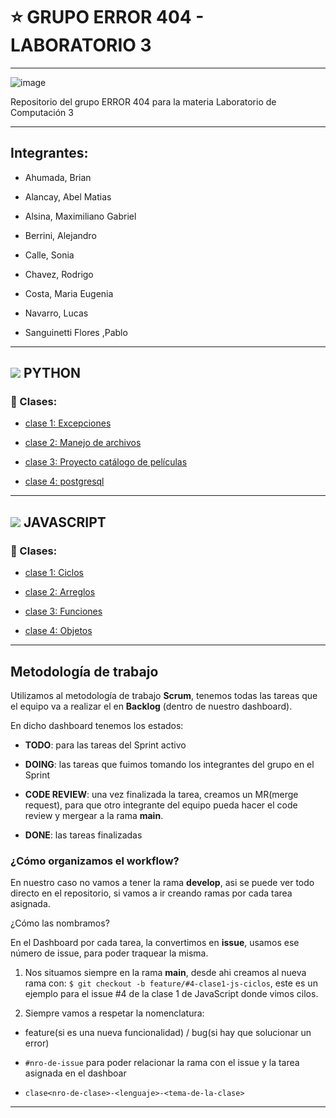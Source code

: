 # :star: GRUPO ERROR 404 - LABORATORIO 3

---

![image](https://user-images.githubusercontent.com/72580574/232951630-0378508f-7755-4582-ad40-c26015adb596.png)


Repositorio del grupo ERROR 404 para la materia Laboratorio de Computación 3

---

## Integrantes:

- Ahumada, Brian                         

- Alancay, Abel Matias                

- Alsina, Maximiliano Gabriel    

- Berrini, Alejandro                       

- Calle, Sonia 

- Chavez, Rodrigo                       

- Costa, Maria Eugenia              

- Navarro, Lucas                                            

- Sanguinetti Flores ,Pablo

---

## <img src="https://img.icons8.com/color/50/null/python--v1.png"/> PYTHON

### :book: Clases:

- [clase 1: Excepciones](https://github.com/CodeSystem2022/ERROR-404-LABORATORIO3/tree/main/python/Clase_01_Leccion01)

- [clase 2: Manejo de archivos](https://github.com/CodeSystem2022/ERROR-404-LABORATORIO3/tree/main/python/Clase_02/Leccion2)

- [clase 3: Proyecto catálogo de películas](https://github.com/CodeSystem2022/ERROR-404-LABORATORIO3/tree/main/python/Clase_03/Leccion_03)

- [clase 4: postgresql](https://github.com/CodeSystem2022/ERROR-404-LABORATORIO3/tree/main/python/Clase_04/Leccion04/BD)

---

## <img src="https://img.icons8.com/color/50/null/javascript--v1.png"/> JAVASCRIPT

### :book: Clases:

- [clase 1: Ciclos](https://github.com/CodeSystem2022/ERROR-404-LABORATORIO3/tree/main/javascript/clase1-ciclos)

- [clase 2: Arreglos](https://github.com/CodeSystem2022/ERROR-404-LABORATORIO3/tree/main/javascript/clase2-arreglos)

- [clase 3: Funciones](https://github.com/CodeSystem2022/ERROR-404-LABORATORIO3/tree/main/javascript/clase3-funciones)

- [clase 4: Objetos](https://github.com/CodeSystem2022/ERROR-404-LABORATORIO3/tree/main/javascript/clase4-objetos)

---

## Metodología de trabajo

Utilizamos al metodología de trabajo **Scrum**, tenemos todas las tareas que el equipo va a realizar el en **Backlog** (dentro de nuestro dashboard).

En dicho dashboard tenemos los estados: 

- **TODO**: para las tareas del Sprint activo

- **DOING**: las tareas que fuimos tomando los integrantes del grupo en el Sprint

- **CODE REVIEW**: una vez finalizada la tarea, creamos un MR(merge request), para que otro integrante del equipo pueda hacer el code review y mergear a la rama **main**.

- **DONE**: las tareas finalizadas

### ¿Cómo organizamos el workflow?

En nuestro caso no vamos a tener la rama **develop**, asi se puede ver todo directo en el repositorio, si vamos a ir creando ramas por cada tarea asignada.

¿Cómo las nombramos?

En el Dashboard por cada tarea, la convertimos en **issue**, usamos ese número de issue, para poder traquear la misma.

1. Nos situamos siempre en la rama **main**, desde ahi creamos al nueva rama con: `$ git checkout -b feature/#4-clase1-js-ciclos`, este es un ejemplo para el issue #4 de la clase 1 de JavaScript donde vimos cilos.

2. Siempre vamos a respetar la nomenclatura:

- feature(si es una nueva funcionalidad) / bug(si hay que solucionar un error)

- `#nro-de-issue` para poder relacionar la rama con el issue y la tarea asignada en el dashboar

- `clase<nro-de-clase>-<lenguaje>-<tema-de-la-clase>`

---
